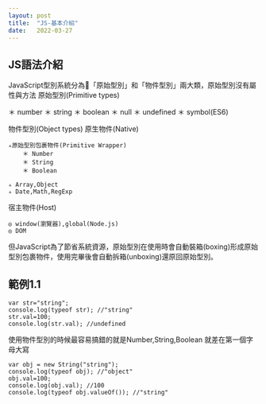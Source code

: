 ```yaml
---
layout: post
title:  "JS-基本介紹"
date:   2022-03-27
---
```


## JS語法介紹

JavaScript型別系統分為「原始型別」和「物件型別」兩大類，原始型別沒有屬性與方法
原始型別(Primitive types)

＊ number
＊ string
＊ boolean
＊ null
＊ undefined
＊ symbol(ES6)

物件型別(Object types)
原生物件(Native)

    ▵原始型別包裹物件(Primitive Wrapper)
        ＊ Number
        ＊ String
        ＊ Boolean

    ▵ Array,Object
    ▵ Date,Math,RegExp
宿主物件(Host)

    ◎ window(瀏覽器),global(Node.js)
    ◎ DOM

但JavaScript為了節省系統資源，原始型別在使用時會自動裝箱(boxing)形成原始型別包裹物件，使用完畢後會自動拆箱(unboxing)還原回原始型別。

## 範例1.1

    var str="string";
    console.log(typeof str); //"string"
    str.val=100;
    console.log(str.val); //undefined

使用物件型別的時候最容易搞錯的就是Number,String,Boolean 就差在第一個字母大寫

    var obj = new String("string");
    console.log(typeof obj); //"object"
    obj.val=100;
    console.log(obj.val); //100
    console.log(typeof obj.valueOf()); //"string"
